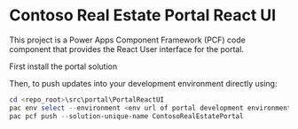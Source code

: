 # Contoso Real Estate Portal React UI

This project is a Power Apps Component Framework (PCF) code component that provides the React User interface for the portal.

First install the portal solution

Then, to push updates into your development environment directly using:

```powershell
cd <repo_root>\src\portal\PortalReactUI
pac env select --environment <env url of portal development environment>
pac pcf push --solution-unique-name ContosoRealEstatePortal

```
